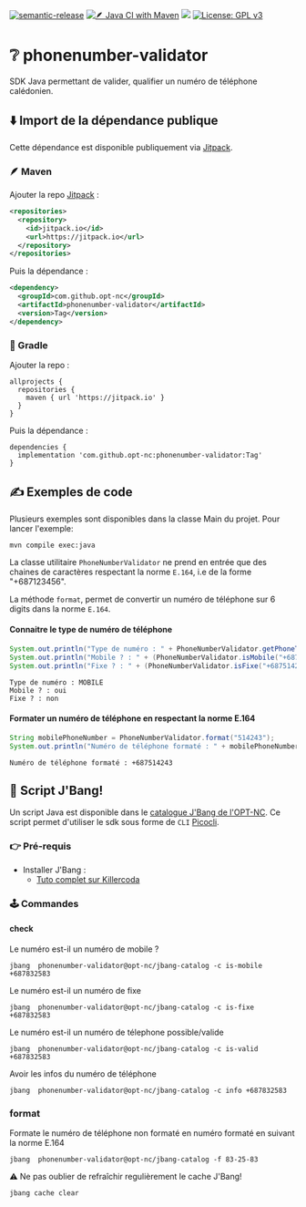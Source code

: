 [![semantic-release](https://img.shields.io/badge/%20%20%F0%9F%93%A6%F0%9F%9A%80-semantic--release-e10079.svg)](https://github.com/semantic-release/semantic-release)
[![🪶 Java CI with Maven](https://github.com/opt-nc/phonenumber-validator/actions/workflows/maven-build.yml/badge.svg?branch=main)](https://github.com/opt-nc/phonenumber-validator/actions/workflows/maven-build.yml)
[![](https://jitpack.io/v/opt-nc/phonenumber-validator.svg)](https://jitpack.io/#opt-nc/phonenumber-validator)
[![License: GPL v3](https://img.shields.io/badge/License-GPLv3-blue.svg)](https://www.gnu.org/licenses/gpl-3.0)

# ❔ phonenumber-validator

SDK Java permettant de valider, qualifier un numéro de téléphone calédonien.


## ⬇️ Import de la dépendance publique

Cette dépendance est disponible publiquement via [Jitpack](https://jitpack.io/#opt-nc/phonenumber-validator).

### 🪶 Maven

Ajouter la repo [Jitpack](https://jitpack.io/) :

```xml
<repositories>
  <repository>
    <id>jitpack.io</id>
    <url>https://jitpack.io</url>
  </repository>
</repositories>
```

Puis la dépendance :

```xml
<dependency>
  <groupId>com.github.opt-nc</groupId>
  <artifactId>phonenumber-validator</artifactId>
  <version>Tag</version>
</dependency>
```

### 🐘 Gradle

Ajouter la repo :

```
allprojects {
  repositories {
    maven { url 'https://jitpack.io' }
  }
}
````

Puis la dépendance :

```
dependencies {
  implementation 'com.github.opt-nc:phonenumber-validator:Tag'
}
```


## ✍️ Exemples de code

Plusieurs exemples sont disponibles dans la classe Main du projet.
Pour lancer l'exemple:
```shell
mvn compile exec:java
```


La classe utilitaire `PhoneNumberValidator` ne prend en entrée que des chaines de caractères respectant la norme `E.164`, i.e de la forme "+687123456".

La méthode `format`, permet de convertir un numéro de téléphone sur 6 digits dans la norme `E.164`.

#### Connaitre le type de numéro de téléphone

```java
System.out.println("Type de numéro : " + PhoneNumberValidator.getPhoneType("+687514243").name());
System.out.println("Mobile ? : " + (PhoneNumberValidator.isMobile("+687514243") ? "oui" : "non"));
System.out.println("Fixe ? : " + (PhoneNumberValidator.isFixe("+687514243") ? "oui" : "non"));
```

```shell
Type de numéro : MOBILE
Mobile ? : oui
Fixe ? : non
```


#### Formater un numéro de téléphone en respectant la norme E.164

```java
String mobilePhoneNumber = PhoneNumberValidator.format("514243");
System.out.println("Numéro de téléphone formaté : " + mobilePhoneNumber);
```
```shell
Numéro de téléphone formaté : +687514243
```

## 🧰 Script J'Bang!

Un script Java est disponible dans le [catalogue J'Bang de l'OPT-NC](https://github.com/opt-nc/jbang-catalog).
Ce script permet d'utiliser le sdk sous forme de `CLI` [Picocli](https://picocli.info/).

### 👉 Pré-requis

- Installer J'Bang : 
  - [Tuto complet sur Killercoda](https://killercoda.com/opt-labs/course/jbang)

### 🕹️ Commandes

#### check

Le numéro est-il un numéro de mobile ?
```shell
jbang  phonenumber-validator@opt-nc/jbang-catalog -c is-mobile +687832583
```

Le numéro est-il un numéro de fixe
```shell
jbang  phonenumber-validator@opt-nc/jbang-catalog -c is-fixe +687832583
```

Le numéro est-il un numéro de télephone possible/valide

```shell
jbang  phonenumber-validator@opt-nc/jbang-catalog -c is-valid +687832583
```

Avoir les infos du numéro de téléphone

```shell
jbang  phonenumber-validator@opt-nc/jbang-catalog -c info +687832583
```

### format

Formate le numéro de téléphone non formaté en numéro formaté en suivant la norme E.164
```shell
jbang  phonenumber-validator@opt-nc/jbang-catalog -f 83-25-83
```


:warning: Ne pas oublier de refraîchir regulièrement le cache J'Bang!

```shell
jbang cache clear
```


